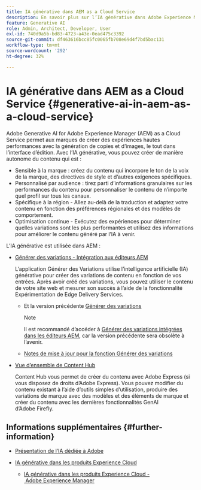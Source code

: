 ```yaml
---
title: IA générative dans AEM as a Cloud Service
description: En savoir plus sur l’IA générative dans Adobe Experience Manager as a Cloud Service
feature: Generative AI
role: Admin, Architect, Developer, User
exl-id: 740d9a5b-bd83-4723-a43e-0ead475c3392
source-git-commit: df463616bcc85fc0065fb708e69d4f7bd5bac131
workflow-type: tm+mt
source-wordcount: '292'
ht-degree: 32%

---
```


# IA générative dans AEM as a Cloud Service {#generative-ai-in-aem-as-a-cloud-service}

Adobe Generative AI for Adobe Experience Manager (AEM) as a Cloud Service permet aux marques de créer des expériences hautes performances avec la génération de copies et d’images, le tout dans l’interface d’édition. Avec l’IA générative, vous pouvez créer de manière autonome du contenu qui est :

* Sensible à la marque : créez du contenu qui incorpore le ton de la voix de la marque, des directives de style et d’autres exigences spécifiques.
* Personnalisé par audience : tirez parti d’informations granulaires sur les performances du contenu pour personnaliser le contenu de n’importe quel profil sur tous les canaux.
* Spécifique à la région - Allez au-delà de la traduction et adaptez votre contenu en fonction des préférences régionales et des modèles de comportement.
* Optimisation continue - Exécutez des expériences pour déterminer quelles variations sont les plus performantes et utilisez des informations pour améliorer le contenu généré par l’IA à venir.

L’IA générative est utilisée dans AEM :

* [Générer des variations - Intégration aux éditeurs AEM](/help/generative-ai/generate-variations-integrated-editor.md)

  L’application Générer des Variations utilise l’intelligence artificielle (IA) générative pour créer des variations de contenu en fonction de vos entrées. Après avoir créé des variations, vous pouvez utiliser le contenu de votre site web et mesurer son succès à l’aide de la fonctionnalité Expérimentation de Edge Delivery Services.

   * Et la version précédente [Générer des variations](/help/generative-ai/generate-variations.md)

     >[!NOTE]
     >
     >Il est recommandé d’accéder à [Générer des variations intégrées dans les éditeurs AEM](/help/generative-ai/generate-variations-integrated-editor.md), car la version précédente sera obsolète à l’avenir.

   * [Notes de mise à jour pour la fonction Générer des variations](/help/generative-ai/release-notes-generate-variations.md)

* [Vue d’ensemble de Content Hub](/help/assets/product-overview.md)

  Content Hub vous permet de créer du contenu avec Adobe Express (si vous disposez de droits d’Adobe Express). Vous pouvez modifier du contenu existant à l’aide d’outils simples d’utilisation, produire des variations de marque avec des modèles et des éléments de marque et créer du contenu avec les dernières fonctionnalités GenAI d’Adobe Firefly.

<!-- 
  * [AI Assistant in Adobe Experience Manager](/help/implementing/cloud-manager/aem-ai-assistant.md)
-->

## Informations supplémentaires {#further-information}

* [Présentation de l’IA dédiée à Adobe](https://www.adobe.com/ai/overview.html)

* [IA générative dans les produits Experience Cloud](https://experienceleague.adobe.com/fr/docs/core-services/interface/features/generative-ai)

   * [IA générative dans les produits Experience Cloud - Adobe Experience Manager](https://experienceleague.adobe.com/fr/docs/core-services/interface/features/generative-ai#aem)
